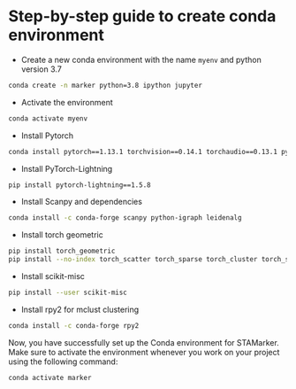 # Step-by-step guide to create conda environment
-  Create a new conda environment with the name `myenv` and python version 3.7
``` bash
conda create -n marker python=3.8 ipython jupyter
```
-  Activate the environment
``` bash
conda activate myenv
```

- Install Pytorch
``` bash
conda install pytorch==1.13.1 torchvision==0.14.1 torchaudio==0.13.1 pytorch-cuda=11.7 -c pytorch -c nvidia
```

- Install PyTorch-Lightning
``` bash
pip install pytorch-lightning==1.5.8
```

- Install Scanpy and dependencies
``` bash
conda install -c conda-forge scanpy python-igraph leidenalg
```

- Install torch geometric
``` bash
pip install torch_geometric
pip install --no-index torch_scatter torch_sparse torch_cluster torch_spline_conv -f https://data.pyg.org/whl/torch-1.13.1+cu117.html
```

- Install scikit-misc
``` bash
pip install --user scikit-misc
```
- Install rpy2 for mclust clustering

``` bash
conda install -c conda-forge rpy2
```
Now, you have successfully set up the Conda environment for STAMarker.
Make sure to activate the environment whenever you work on your project using the following command:
```
conda activate marker
```
